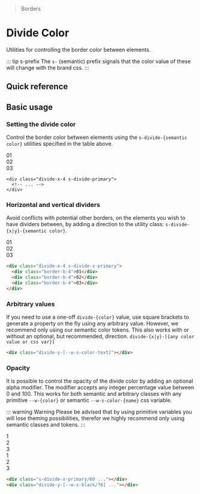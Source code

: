 > Borders

# Divide Color
Utilities for controlling the border color between elements.

::: tip s-prefix
The `s-` (semantic) prefix signals that the color value of these will change with the brand css.
:::

## Quick reference

<divide-color-table />

## Basic usage

### Setting the divide color
Control the border color between elements using the `s-divide-{semantic color}` utilities specified in the table above.

<example-container>
  <div class="flex justify-items-stretch rounded-8 divide-x-4 s-divide-primary w-full">
    <div class="p-24 flex-1 text-center ex-font-dark">01</div>
    <div class="p-24 flex-1 text-center ex-font-dark">02</div>
    <div class="p-24 flex-1 text-center ex-font-dark">03</div>
  </div>
</example-container>

```html{1}
<div class="divide-x-4 s-divide-primary">
  <!-- ... -->
</div>
```

### Horizontal and vertical dividers

Avoid conflicts with potential other borders, on the elements you wish to have dividers between,
by adding a direction to the utility class: `s-divide-{x|y}-{semantic color}`.

<example-container>
  <div class="flex justify-items-stretch rounded-8 divide-x-4 s-divide-x-primary w-full">
    <div class="p-24 flex-1 text-center border-b-4 ex-font-dark">01</div>
    <div class="p-24 flex-1 text-center border-b-4 ex-font-dark">02</div>
    <div class="p-24 flex-1 text-center border-b-4 ex-font-dark">03</div>
  </div>
</example-container>

```html
<div class="divide-x-4 s-divide-x-primary">
  <div class="border-b-4">01</div>
  <div class="border-b-4">02</div>
  <div class="border-b-4">03</div>
</div>
```

### Arbitrary values
If you need to use a one-off `divide-{color}` value, use square brackets to generate a property on the fly using any arbitrary value.
However, we recommend only using our semantic color tokens.
This also works with or without an optional, but recommended, direction.
`divide-{x|y}-[{any color value or css var}]`

```html
<div class="divide-y-[--w-s-color-text]"></div>
```

### Opacity
It is possible to control the opacity of the divide color by adding an optional alpha modifier.
The modifier accepts any integer percentage value between 0 and 100.
This works for both semantic and arbitrary classes with any primitive `--w-{color}` or semantic `--w-s-color-{name}` css variable.

::: warning Warning
Please be advised that by using primitive variables you will lose theming possibilities, therefor we highly recommend only using semantic classes and tokens.
:::

<example-container class="bg-center bg-[url(/50s-scientists.jpg)]">
  <div class="flex justify-items-stretch rounded-8 divide-x-8 s-divide-x-primary/50 w-full s-bg/60 backdrop-blur-m mb-24">
    <div class="p-24 flex-1 text-center">1</div>
    <div class="p-24 flex-1 text-center">2</div>
    <div class="p-24 flex-1 text-center">3</div>
  </div>
  <div class="rounded-8 divide-y-4 divide-y-[--w-black/50] w-full s-bg/60 backdrop-blur-m">
    <div class="px-24 py-8 text-center">1</div>
    <div class="px-24 py-8 text-center">2</div>
    <div class="px-24 py-8 text-center">3</div>
  </div>
</example-container>

```html
<div class="s-divide-x-primary/60 ..."></div>
<div class="divide-y-[--w-s-black/70] ..."></div>
```

